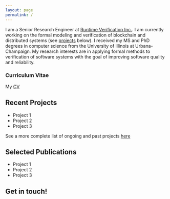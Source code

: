 ```yaml
---
layout: page
permalink: /
---
```


I am a Senior Research Engineer at [Runtime Verification Inc.](https://runtimeverification.com). I am currently working on the formal modeling and verification of blockchain and distributed systems (see  [projects](#) below). I received my MS and PhD degrees in computer science from the University of Illinois at Urbana-Champaign. My research interests are in applying formal methods to verification of software systems with the goal of improving software quality and reliability.

### Curriculum Vitae

My [CV](#)

## Recent Projects

- Project 1
- Project 2
- Project 3

See a more complete list of ongoing and past projects [here](#)

## Selected Publications

- Project 1
- Project 2
- Project 3

## Get in touch!



